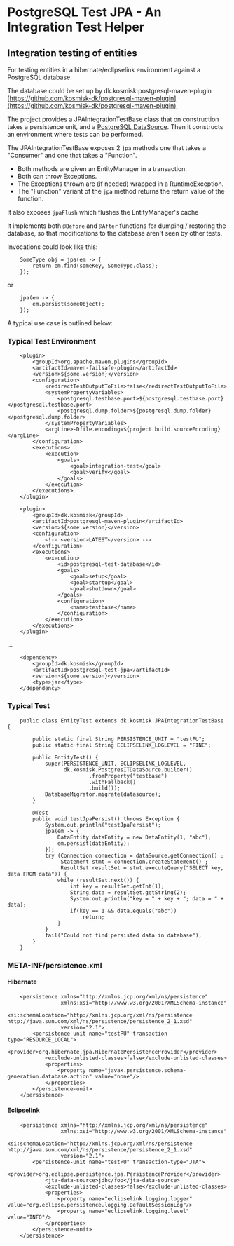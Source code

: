 # PostgreSQL Test JPA - An Integration Test Helper

## Integration testing of entities

For testing entities in a hibernate/eclipselink environment against a PostgreSQL
database.

The database could be set up by dk.kosmisk:postgresql-maven-plugin 
[https://github.com/kosmisk-dk/postgresql-maven-plugin](https://github.com/kosmisk-dk/postgresql-maven-plugin)



The project provides a JPAIntegrationTestBase class that on construction takes a
persistence unit, and a
[PostgreSQL DataSource](https://github.com/kosmisk-dk/postgresql-test-datasource).
Then it constructs an environment where tests can be performed.

The JPAIntegrationTestBase exposes 2 `jpa` methods one that takes a "Consumer"
and one that takes a "Function".

* Both methods are given an EntityManager in a transaction.
* Both can throw Exceptions.
* The Exceptions thrown are (if needed) wrapped in a RuntimeException.
* The "Function" variant of the `jpa` method returns the return value of the function.

It also exposes `jpaFlush` which flushes the EntityManager's cache

It implements both `@Before` and `@After` functions for dumping / restoring the
database, so that modifications to the database aren't seen by other tests.

Invocations could look like this:

        SomeType obj = jpa(em -> {
            return em.find(someKey, SomeType.class);
        });

or

        jpa(em -> {
            em.persist(someObject);
        });


A typical use case is outlined below:

### Typical Test Environment


        <plugin>
            <groupId>org.apache.maven.plugins</groupId>
            <artifactId>maven-failsafe-plugin</artifactId>
            <version>${some.version}</version>
            <configuration>
                <redirectTestOutputToFile>false</redirectTestOutputToFile>
                <systemPropertyVariables>
                    <postgresql.testbase.port>${postgresql.testbase.port}</postgresql.testbase.port>
                    <postgresql.dump.folder>${postgresql.dump.folder}</postgresql.dump.folder>
                </systemPropertyVariables>
                <argLine>-Dfile.encoding=${project.build.sourceEncoding}</argLine>
            </configuration>
            <executions>
                <execution>
                    <goals>
                        <goal>integration-test</goal>
                        <goal>verify</goal>
                    </goals>
                </execution>
            </executions>
        </plugin>

        <plugin>
            <groupId>dk.kosmisk</groupId>
            <artifactId>postgresql-maven-plugin</artifactId>
            <version>${some.version}</version>
            <configuration>
                <!-- <version>LATEST</version> -->
            </configuration>
            <executions>
                <execution>
                    <id>postgresql-test-database</id>
                    <goals>
                        <goal>setup</goal>
                        <goal>startup</goal>
                        <goal>shutdown</goal>
                    </goals>
                    <configuration>
                        <name>testbase</name>
                    </configuration>
                </execution>
            </executions>
        </plugin>

...

        <dependency>
            <groupId>dk.kosmisk</groupId>
            <artifactId>postgresql-test-jpa</artifactId>
            <version>${some.version}</version>
            <type>jar</type>
        </dependency>


### Typical Test

        public class EntityTest extends dk.kosmisk.JPAIntegrationTestBase {

            public static final String PERSISTENCE_UNIT = "testPU";
            public static final String ECLIPSELINK_LOGLEVEL = "FINE";

            public EntityTest() {
                super(PERSISTENCE_UNIT, ECLIPSELINK_LOGLEVEL,
                      dk.kosmisk.PostgresITDataSource.builder()
                              .fromProperty("testbase")
                              .withFallback()
                              .build());
                DatabaseMigrator.migrate(datasource);
            }

            @Test
            public void testJpaPersist() throws Exception {
                System.out.println("testJpaPersist");
                jpa(em -> {
                    DataEntity dataEntity = new DataEntity(1, "abc");
                    em.persist(dataEntity);
                });
                try (Connection connection = dataSource.getConnection() ;
                     Statement stmt = connection.createStatement() ;
                     ResultSet resultSet = stmt.executeQuery("SELECT key, data FROM data")) {
                    while (resultSet.next()) {
                        int key = resultSet.getInt(1);
                        String data = resultSet.getString(2);
                        System.out.println("key = " + key + "; data = " + data);
                        if(key == 1 && data.equals("abc"))
                            return;
                    }
                }
                fail("Could not find persisted data in database");
            }
        }

### META-INF/persistence.xml
#### Hibernate

        <persistence xmlns="http://xmlns.jcp.org/xml/ns/persistence"
                     xmlns:xsi="http://www.w3.org/2001/XMLSchema-instance"
                     xsi:schemaLocation="http://xmlns.jcp.org/xml/ns/persistence http://java.sun.com/xml/ns/persistence/persistence_2_1.xsd"
                     version="2.1">
            <persistence-unit name="testPU" transaction-type="RESOURCE_LOCAL">
                <provider>org.hibernate.jpa.HibernatePersistenceProvider</provider>
                <exclude-unlisted-classes>false</exclude-unlisted-classes>
                <properties>
                    <property name="javax.persistence.schema-generation.database.action" value="none"/>
                </properties>
            </persistence-unit>
        </persistence>

#### Eclipselink

        <persistence xmlns="http://xmlns.jcp.org/xml/ns/persistence"
                     xmlns:xsi="http://www.w3.org/2001/XMLSchema-instance"
                     xsi:schemaLocation="http://xmlns.jcp.org/xml/ns/persistence http://java.sun.com/xml/ns/persistence/persistence_2_1.xsd"
                     version="2.1">
            <persistence-unit name="testPU" transaction-type="JTA">
                <provider>org.eclipse.persistence.jpa.PersistenceProvider</provider>
                <jta-data-source>jdbc/foo</jta-data-source> 
                <exclude-unlisted-classes>false</exclude-unlisted-classes>
                <properties>
                    <property name="eclipselink.logging.logger" value="org.eclipse.persistence.logging.DefaultSessionLog"/>
                    <property name="eclipselink.logging.level" value="INFO"/>
                </properties>
            </persistence-unit>
        </persistence>
